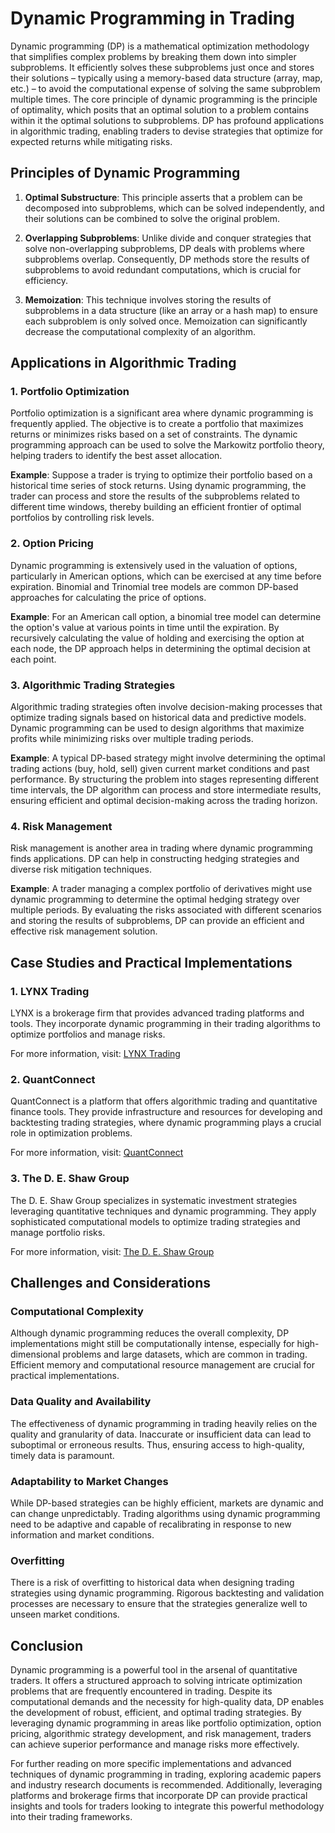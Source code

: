 # Dynamic Programming in Trading

Dynamic programming (DP) is a mathematical optimization methodology that simplifies complex problems by breaking them down into simpler subproblems. It efficiently solves these subproblems just once and stores their solutions – typically using a memory-based data structure (array, map, etc.) – to avoid the computational expense of solving the same subproblem multiple times. The core principle of dynamic programming is the principle of optimality, which posits that an optimal solution to a problem contains within it the optimal solutions to subproblems. DP has profound applications in algorithmic trading, enabling traders to devise strategies that optimize for expected returns while mitigating risks.

## Principles of Dynamic Programming

1. **Optimal Substructure**: This principle asserts that a problem can be decomposed into subproblems, which can be solved independently, and their solutions can be combined to solve the original problem.
  
2. **Overlapping Subproblems**: Unlike divide and conquer strategies that solve non-overlapping subproblems, DP deals with problems where subproblems overlap. Consequently, DP methods store the results of subproblems to avoid redundant computations, which is crucial for efficiency.

3. **Memoization**: This technique involves storing the results of subproblems in a data structure (like an array or a hash map) to ensure each subproblem is only solved once. Memoization can significantly decrease the computational complexity of an algorithm.

## Applications in Algorithmic Trading

### 1. Portfolio Optimization

Portfolio optimization is a significant area where dynamic programming is frequently applied. The objective is to create a portfolio that maximizes returns or minimizes risks based on a set of constraints. The dynamic programming approach can be used to solve the Markowitz portfolio theory, helping traders to identify the best asset allocation.

**Example**:
Suppose a trader is trying to optimize their portfolio based on a historical time series of stock returns. Using dynamic programming, the trader can process and store the results of the subproblems related to different time windows, thereby building an efficient frontier of optimal portfolios by controlling risk levels.

### 2. Option Pricing

Dynamic programming is extensively used in the valuation of options, particularly in American options, which can be exercised at any time before expiration. Binomial and Trinomial tree models are common DP-based approaches for calculating the price of options.

**Example**:
For an American call option, a binomial tree model can determine the option's value at various points in time until the expiration. By recursively calculating the value of holding and exercising the option at each node, the DP approach helps in determining the optimal decision at each point.

### 3. Algorithmic Trading Strategies

Algorithmic trading strategies often involve decision-making processes that optimize trading signals based on historical data and predictive models. Dynamic programming can be used to design algorithms that maximize profits while minimizing risks over multiple trading periods.

**Example**:
A typical DP-based strategy might involve determining the optimal trading actions (buy, hold, sell) given current market conditions and past performance. By structuring the problem into stages representing different time intervals, the DP algorithm can process and store intermediate results, ensuring efficient and optimal decision-making across the trading horizon.

### 4. Risk Management

Risk management is another area in trading where dynamic programming finds applications. DP can help in constructing hedging strategies and diverse risk mitigation techniques.

**Example**:
A trader managing a complex portfolio of derivatives might use dynamic programming to determine the optimal hedging strategy over multiple periods. By evaluating the risks associated with different scenarios and storing the results of subproblems, DP can provide an efficient and effective risk management solution.

## Case Studies and Practical Implementations

### 1. LYNX Trading

LYNX is a brokerage firm that provides advanced trading platforms and tools. They incorporate dynamic programming in their trading algorithms to optimize portfolios and manage risks.

For more information, visit: [LYNX Trading](https://www.lynxtrading.com/)

### 2. QuantConnect

QuantConnect is a platform that offers algorithmic trading and quantitative finance tools. They provide infrastructure and resources for developing and backtesting trading strategies, where dynamic programming plays a crucial role in optimization problems.

For more information, visit: [QuantConnect](https://www.quantconnect.com/)

### 3. The D. E. Shaw Group

The D. E. Shaw Group specializes in systematic investment strategies leveraging quantitative techniques and dynamic programming. They apply sophisticated computational models to optimize trading strategies and manage portfolio risks.

For more information, visit: [The D. E. Shaw Group](https://www.deshaw.com/)

## Challenges and Considerations

### Computational Complexity

Although dynamic programming reduces the overall complexity, DP implementations might still be computationally intense, especially for high-dimensional problems and large datasets, which are common in trading. Efficient memory and computational resource management are crucial for practical implementations.

### Data Quality and Availability

The effectiveness of dynamic programming in trading heavily relies on the quality and granularity of data. Inaccurate or insufficient data can lead to suboptimal or erroneous results. Thus, ensuring access to high-quality, timely data is paramount.

### Adaptability to Market Changes

While DP-based strategies can be highly efficient, markets are dynamic and can change unpredictably. Trading algorithms using dynamic programming need to be adaptive and capable of recalibrating in response to new information and market conditions.

### Overfitting

There is a risk of overfitting to historical data when designing trading strategies using dynamic programming. Rigorous backtesting and validation processes are necessary to ensure that the strategies generalize well to unseen market conditions.

## Conclusion

Dynamic programming is a powerful tool in the arsenal of quantitative traders. It offers a structured approach to solving intricate optimization problems that are frequently encountered in trading. Despite its computational demands and the necessity for high-quality data, DP enables the development of robust, efficient, and optimal trading strategies. By leveraging dynamic programming in areas like portfolio optimization, option pricing, algorithmic strategy development, and risk management, traders can achieve superior performance and manage risks more effectively.

For further reading on more specific implementations and advanced techniques of dynamic programming in trading, exploring academic papers and industry research documents is recommended. Additionally, leveraging platforms and brokerage firms that incorporate DP can provide practical insights and tools for traders looking to integrate this powerful methodology into their trading frameworks.
